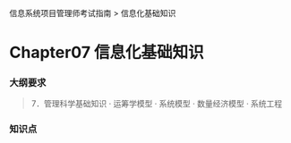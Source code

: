 信息系统项目管理师考试指南 > 信息化基础知识

# Chapter07 信息化基础知识 

### 大纲要求
> 7．管理科学基础知识 
> · 运筹学模型 
> · 系统模型 
> · 数量经济模型 
> · 系统工程  

### 知识点








